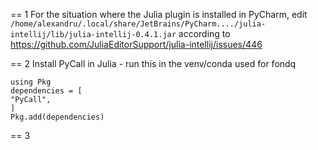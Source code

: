 == 1
For the situation where the Julia plugin is installed in PyCharm, edit 
`/home/alexandru/.local/share/JetBrains/PyCharm..../julia-intellij/lib/julia-intellij-0.4.1.jar`
according to https://github.com/JuliaEditorSupport/julia-intellij/issues/446

== 2
Install PyCall in Julia - run this in the venv/conda used for fondq
```
using Pkg
dependencies = [
"PyCall",
]
Pkg.add(dependencies)
```

== 3